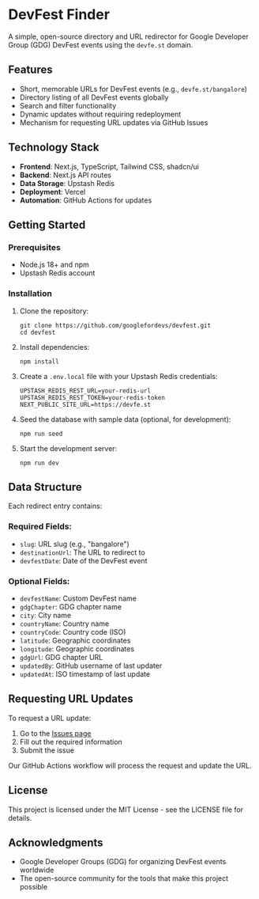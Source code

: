 # DevFest Finder

A simple, open-source directory and URL redirector for Google Developer Group (GDG) DevFest events using the `devfe.st` domain.

## Features

- Short, memorable URLs for DevFest events (e.g., `devfe.st/bangalore`)
- Directory listing of all DevFest events globally
- Search and filter functionality
- Dynamic updates without requiring redeployment
- Mechanism for requesting URL updates via GitHub Issues

## Technology Stack

- **Frontend**: Next.js, TypeScript, Tailwind CSS, shadcn/ui
- **Backend**: Next.js API routes
- **Data Storage**: Upstash Redis
- **Deployment**: Vercel
- **Automation**: GitHub Actions for updates

## Getting Started

### Prerequisites

- Node.js 18+ and npm
- Upstash Redis account

### Installation

1. Clone the repository:
   ```
   git clone https://github.com/googlefordevs/devfest.git
   cd devfest
   ```

2. Install dependencies:
   ```
   npm install
   ```

3. Create a `.env.local` file with your Upstash Redis credentials:
   ```
   UPSTASH_REDIS_REST_URL=your-redis-url
   UPSTASH_REDIS_REST_TOKEN=your-redis-token
   NEXT_PUBLIC_SITE_URL=https://devfe.st
   ```

4. Seed the database with sample data (optional, for development):
   ```
   npm run seed
   ```

5. Start the development server:
   ```
   npm run dev
   ```

## Data Structure

Each redirect entry contains:

### Required Fields:
- `slug`: URL slug (e.g., "bangalore")
- `destinationUrl`: The URL to redirect to
- `devfestDate`: Date of the DevFest event

### Optional Fields:
- `devfestName`: Custom DevFest name
- `gdgChapter`: GDG chapter name
- `city`: City name
- `countryName`: Country name
- `countryCode`: Country code (ISO)
- `latitude`: Geographic coordinates
- `longitude`: Geographic coordinates
- `gdgUrl`: GDG chapter URL
- `updatedBy`: GitHub username of last updater
- `updatedAt`: ISO timestamp of last update

## Requesting URL Updates

To request a URL update:

1. Go to the [Issues page](https://github.com/googlefordevs/devfest/issues/new?assignees=&labels=url-request&template=url_request.yml&title=URL+Request%3A+%5BCity%5D)
2. Fill out the required information
3. Submit the issue

Our GitHub Actions workflow will process the request and update the URL.

## License

This project is licensed under the MIT License - see the LICENSE file for details.

## Acknowledgments

- Google Developer Groups (GDG) for organizing DevFest events worldwide
- The open-source community for the tools that make this project possible
